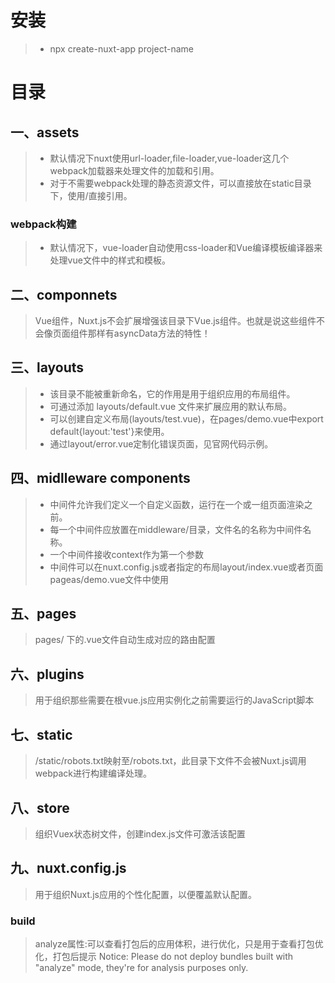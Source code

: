 <!--
 * @Author: 刘明周
 * @Date: 2022-03-13 21:08:10
 * @LastEditors: 刘明周
 * @LastEditTime: 2022-03-14 09:32:25
 * @FilePath: /nuxt-primary/README.md
 * @Description: 
-->
# 安装
> + npx  create-nuxt-app project-name

# 目录
## 一、assets
> + 默认情况下nuxt使用url-loader,file-loader,vue-loader这几个webpack加载器来处理文件的加载和引用。  
> + 对于不需要webpack处理的静态资源文件，可以直接放在static目录下，使用/直接引用。  

### webpack构建 
> + 默认情况下，vue-loader自动使用css-loader和Vue编译模板编译器来处理vue文件中的样式和模板。 

## 二、componnets
> Vue组件，Nuxt.js不会扩展增强该目录下Vue.js组件。也就是说这些组件不会像页面组件那样有asyncData方法的特性！

## 三、layouts
> + 该目录不能被重新命名，它的作用是用于组织应用的布局组件。  
> + 可通过添加 layouts/default.vue 文件来扩展应用的默认布局。 
> + 可以创建自定义布局(layouts/test.vue)，在pages/demo.vue中export default{layout:'test'}来使用。 
> + 通过layout/error.vue定制化错误页面，见官网代码示例。

## 四、midlleware components
> + 中间件允许我们定义一个自定义函数，运行在一个或一组页面渲染之前。  
> + 每一个中间件应放置在middleware/目录，文件名的名称为中间件名称。 
> + 一个中间件接收context作为第一个参数 
> + 中间件可以在nuxt.config.js或者指定的布局layout/index.vue或者页面pageas/demo.vue文件中使用

## 五、pages
> pages/ 下的.vue文件自动生成对应的路由配置 

## 六、plugins
> 用于组织那些需要在根vue.js应用实例化之前需要运行的JavaScript脚本

## 七、static
> /static/robots.txt映射至/robots.txt，此目录下文件不会被Nuxt.js调用webpack进行构建编译处理。

## 八、store
> 组织Vuex状态树文件，创建index.js文件可激活该配置

## 九、nuxt.config.js
> 用于组织Nuxt.js应用的个性化配置，以便覆盖默认配置。
### build
> analyze属性:可以查看打包后的应用体积，进行优化，只是用于查看打包优化，打包后提示 Notice: Please do not deploy bundles built with "analyze" mode, they're for analysis purposes only.  
> 